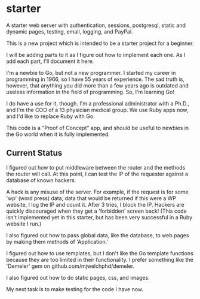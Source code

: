 # starter

A starter web server with authentication, sessions, postgresql, static and dynamic pages, testing, email, logging, and PayPal.

This is a new project which is intended to be a starter project for a beginner.

I will be adding parts to it as I figure out how to implement each one. As I add each part, I'll document it here.

I'm a newbie to Go, but not a new programmer. I started my career in programming in 1966, so I have 55 years of experience. The sad truth is, however, that anything you did more than a few years ago is outdated and useless information in the field of programming. So, I'm learning Go!

I do have a use for it, though. I'm a professional administrator with a Ph.D., and I'm the COO of a 13 physician medical group. We use Ruby apps now, and I'd like to replace Ruby with Go.

This code is a "Proof of Concept" app, and should be useful to newbies in the Go world when it is fully implemented.

## Current Status

I figured out how to put middleware between the router and the methods the router will call. At this point, I can test the IP of the requester against a database of known hackers.

A hack is any misuse of the server. For example, if the request is for some 'wp' (word press) data, data that would be returned if this were a WP website, I log the IP and count it. After 3 tries, I block the IP. Hackers are quickly discouraged when they get a 'forbidden' screen back! (This code isn't implemented yet in this starter, but has been very successful in a Ruby website I run.)

I also figured out how to pass global data, like the database, to web pages by making them methods of 'Application.'

I figured out how to use templates, but I don't like the Go template functions because they are too limited in their functionality. I prefer something like the 'Demeler' gem on github.com/mjwelchphd/demeler.

I also figured out how to do static pages, css, and images.

My next task is to make testing for the code I have now.